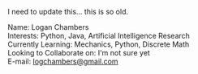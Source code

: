 I need to update this... this is so old.

Name: Logan Chambers<br>
Interests: Python, Java, Artificial Intelligence Research<br>
Currently Learning: Mechanics, Python, Discrete Math<br>
Looking to Collaborate on: I'm not sure yet<br>
E-mail: logchambers@gmail.com
